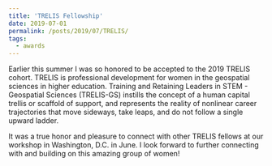 ```yaml
---
title: 'TRELIS Fellowship'
date: 2019-07-01
permalink: /posts/2019/07/TRELIS/
tags:
  - awards
---
```


Earlier this summer I was so honored to be accepted to the 2019 TRELIS cohort. TRELIS is professional development for women in the geospatial sciences in higher education. Training and Retaining Leaders in STEM - Geospatial Sciences (TRELIS-GS) instills the concept of a human capital trellis or scaffold of support, and represents the reality of nonlinear career trajectories that move sideways, take leaps, and do not follow a single upward ladder. 

It was a true honor and pleasure to connect with other TRELIS fellows at our workshop in Washington, D.C. in June. I look forward to further connecting with and building on this amazing group of women!
